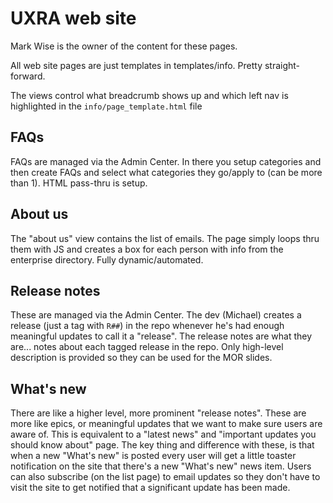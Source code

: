 # UXRA web site

Mark Wise is the owner of the content for these pages. 

All web site pages are just templates in templates/info. Pretty straight-forward.

The views control what breadcrumb shows up and which left nav is highlighted in the `info/page_template.html` file

## FAQs
FAQs are managed via the Admin Center. In there you setup categories and then create FAQs and select what categories they go/apply to (can be more than 1). HTML pass-thru is setup.

## About us
The "about us" view contains the list of emails. The page simply loops thru them with JS and creates a box for each person with info from the enterprise directory. Fully dynamic/automated.

## Release notes
These are managed via the Admin Center. The dev (Michael) creates a release (just a tag with `R##`) in the repo whenever he's had enough meaningful updates to call it a "release". The release notes are what they are... notes about each tagged release in the repo. Only high-level description is provided so they can be used for the MOR slides.

## What's new
There are like a higher level, more prominent "release notes". These are more like epics, or meaningful updates that we want to make sure users are aware of. This is equivalent to a "latest news" and "important updates you should know about" page. The key thing and difference with these, is that when a new "What's new" is posted every user will get a little toaster notification on the site that there's a new "What's new" news item. Users can also subscribe (on the list page) to email updates so they don't have to visit the site to get notified that a significant update has been made. 
